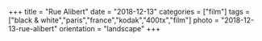 +++
title = "Rue Alibert"
date = "2018-12-13"
categories = ["film"]
tags = ["black & white","paris","france","kodak","400tx","film"]
photo = "2018-12-13-rue-alibert"
orientation = "landscape"
+++
